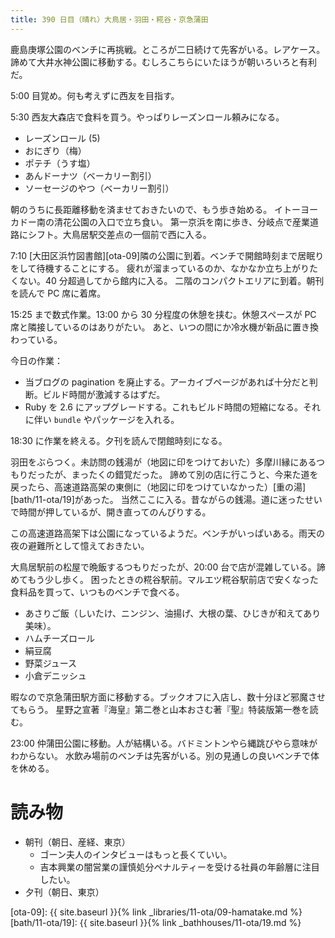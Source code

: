 ```yaml
---
title: 390 日目（晴れ）大鳥居・羽田・糀谷・京急蒲田
---
```


鹿島庚塚公園のベンチに再挑戦。ところが二日続けて先客がいる。レアケース。
諦めて大井水神公園に移動する。むしろこちらにいたほうが朝いろいろと有利だ。

5:00 目覚め。何も考えずに西友を目指す。

5:30 西友大森店で食料を買う。やっぱりレーズンロール頼みになる。
* レーズンロール (5)
* おにぎり（梅）
* ポテチ（うす塩）
* あんドーナツ（ベーカリー割引）
* ソーセージのやつ（ベーカリー割引）

朝のうちに長距離移動を済ませておきたいので、もう歩き始める。
イトーヨーカドー南の清花公園の入口で立ち食い。
第一京浜を南に歩き、分岐点で産業道路にシフト。大鳥居駅交差点の一個前で西に入る。

7:10 [大田区浜竹図書館][ota-09]隣の公園に到着。ベンチで開館時刻まで居眠りをして待機することにする。
疲れが溜まっているのか、なかなか立ち上がりたくない。40 分超過してから館内に入る。
二階のコンパクトエリアに到着。朝刊を読んで PC 席に着席。

15:25 まで数式作業。13:00 から 30 分程度の休憩を挟む。休憩スペースが PC 席と隣接しているのはありがたい。
あと、いつの間にか冷水機が新品に置き換わっている。

今日の作業：
* 当ブログの pagination を廃止する。アーカイブページがあれば十分だと判断。ビルド時間が激減するはずだ。
* Ruby を 2.6 にアップグレードする。これもビルド時間の短縮になる。それに伴い `bundle` やパッケージを入れる。

18:30 に作業を終える。夕刊を読んで閉館時刻になる。

羽田をぶらつく。未訪問の銭湯が（地図に印をつけておいた）多摩川縁にあるつもりだったが、まったくの錯覚だった。
諦めて別の店に行こうと、今来た道を戻ったら、高速道路高架の東側に（地図に印をつけていなかった）[重の湯][bath/11-ota/19]があった。
当然ここに入る。昔ながらの銭湯。道に迷ったせいで時間が押しているが、開き直ってのんびりする。

この高速道路高架下は公園になっているようだ。ベンチがいっぱいある。雨天の夜の避難所として憶えておきたい。

大鳥居駅前の松屋で晩飯するつもりだったが、20:00 台で店が混雑している。諦めてもう少し歩く。
困ったときの糀谷駅前。マルエツ糀谷駅前店で安くなった食料品を買って、いつものベンチで食べる。
* あさりご飯（しいたけ、ニンジン、油揚げ、大根の葉、ひじきが和えてあり美味）。
* ハムチーズロール
* 絹豆腐
* 野菜ジュース
* 小倉デニッシュ

暇なので京急蒲田駅方面に移動する。ブックオフに入店し、数十分ほど邪魔させてもらう。
星野之宣著『海皇』第二巻と山本おさむ著『聖』特装版第一巻を読む。

23:00 仲蒲田公園に移動。人が結構いる。バドミントンやら縄跳びやら意味がわからない。
水飲み場前のベンチは先客がいる。別の見通しの良いベンチで体を休める。

# 読み物

* 朝刊（朝日、産経、東京）
  * ゴーン夫人のインタビューはもっと長くていい。
  * 吉本興業の闇営業の謹慎処分ペナルティーを受ける社員の年齢層に注目したい。
* 夕刊（朝日、東京）

[ota-09]: {{ site.baseurl }}{% link _libraries/11-ota/09-hamatake.md %}
[bath/11-ota/19]: {{ site.baseurl }}{% link _bathhouses/11-ota/19.md %}
